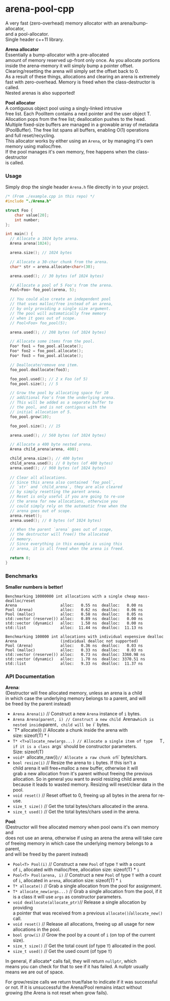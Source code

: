 # arena-pool-cpp

A very fast (zero-overhead) memory allocator with an arena/bump-allocator,  
and a pool-allocator.  
Single header c++11 library.

__Arena allocator__  
Essentially a bump-allocator with a pre-allocated  
amount of memory reserved up-front only once. As you allocate portions  
inside the arena-memory it will simply bump a pointer offset.  
Clearing/resetting the arena will simply set the offset back to 0.  
As a result of these things, allocations and clearing an arena is extremely  
fast with zero-overhead. Memory is freed when the class-destructor is called.  
Nested arenas is also supported!

__Pool allocator__  
A contiguous object pool using a singly-linked intrusive  
free list. Each PoolItem<T> contains a next pointer and the user object T.  
Allocation pops from the free list; deallocation pushes to the head.  
Multiple fixed-size buffers are managed in a growable array of metadata  
(PoolBuffer<T>). The free list spans all buffers, enabling O(1) operations  
and full reset/recycling.  
This allocator works by either using an `Arena`, or by managing it's own  
memory using malloc/free.  
If the pool manages it's own memory, free happens when the class-destructor  
is called.

### Usage

Simply drop the single header `Arena.h` file directly in to your project. 

```cpp
/* (From ./example.cpp in this repo) */
#include "./Arena.h"

struct Foo {
    char value[20];
    int number;
};

int main() {
  // Allocate a 1024 byte arena.
  Arena arena(1024);

  arena.size(); // 1024 bytes

  // Allocate a 30-char chunk from the arena.
  char* str = arena.allocate<char>(30);

  arena.used(); // 30 bytes (of 1024 bytes)

  // Allocate a pool of 5 Foo's from the arena.
  Pool<Foo> foo_pool(arena, 5); 

  // You could also create an independent pool
  // that uses malloc/free instead of an arena,
  // by only providing a single size argument.
  // The pool will automatically free memory
  // when it goes out of scope.
  // Pool<Foo> foo_pool(5); 

  arena.used(); // 208 bytes (of 1024 bytes)

  // Allocate some items from the pool.
  Foo* foo1 = foo_pool.allocate();
  Foo* foo2 = foo_pool.allocate();
  Foo* foo3 = foo_pool.allocate();

  // Deallocate/remove one item.
  foo_pool.deallocate(foo3);

  foo_pool.used(); // 2 x Foo (of 5)
  foo_pool.size(); // 5

  // Grow the pool by allocating space for 10
  // additional Foo's from the underlying arena.
  // This will be added as a separate buffer to
  // the pool, and is not contigous with the
  // initial allocation of 5.
  foo_pool.grow(10);

  foo_pool.size(); // 15 

  arena.used(); // 560 bytes (of 1024 bytes)

  // Allocate a 400 byte nested arena.
  Arena child_arena(arena, 400);

  child_arena.size(); // 400 bytes
  child_arena.used(); // 0 bytes (of 400 bytes)
  arena.used(); // 960 bytes (of 1024 bytes)
   
  // Clear all allocations.
  // Since this arena also contained `foo_pool`,
  // `str` and `child_arena`, they are also cleared
  // by simply resetting the parent arena.
  // Reset is only useful if you are going to re-use
  // the arena for new allocations, otherwise you
  // could simply rely on the automatic free when the
  // arena goes out of scope.
  arena.reset(); 
  arena.used(); // 0 bytes (of 1024 bytes)

  // When the parent `arena` goes out of scope,
  // the destructor will free() the allocated
  // memory.
  // Since everything in this example is using this
  // arena, it is all freed when the arena is freed. 

  return 0;
}
```

### Benchmarks

__Smaller numbers is better!__

```
Benchmarking 10000000 int allocations with a single cheap mass-dealloc/reset
Arena                   alloc:   0.55 ns  dealloc:   0.00 ns
Pool (Arena)            alloc:   0.62 ns  dealloc:   0.06 ns
Pool (malloc)           alloc:   0.58 ns  dealloc:   0.05 ns
std::vector (reserve()) alloc:   0.89 ns  dealloc:   0.00 ns
std::vector (dynamic)   alloc:   1.50 ns  dealloc:   0.00 ns
std::list               alloc:  11.44 ns  dealloc:  11.13 ns
```

```
Benchmarking 100000 int allocations with individual expensive dealloc
Arena                   (individual dealloc not supported)
Pool (Arena)            alloc:   0.36 ns  dealloc:   0.03 ns
Pool (malloc)           alloc:   0.33 ns  dealloc:   0.03 ns
std::vector (reserve()) alloc:   0.73 ns  dealloc: 3360.98 ns
std::vector (dynamic)   alloc:   1.70 ns  dealloc: 3370.51 ns
std::list               alloc:   9.33 ns  dealloc:  11.37 ns
```

### API Documentation

__Arena__:  
(Destructor will free allocated memory, unless an arena is a child  
in which case the underlying memory belongs to a parent, and will  
be freed by the parent instead)  
- `Arena Arena(i)` // Construct a new `Arena` instance of `i` bytes.   
- `Arena Arena(parent, i) // Construct a new child `Arena` which is  
   nested inside `parent`, child will be `i` bytes.  
- `T* <T>allocate(i) // Allocate a chunk inside the arena with  
  size: sizeof(T) * i  
- `T* <T>allocate_new(args...) // Allocate a single item of type  
  `T`, if it is a class `args` should be constructor parameters.  
  Size: sizeof(T)  
- `void* `allocate_raw(i)` // Allocate a raw chunk of `i` bytes/chars.  
- `bool resize(i)` // Resize the arena to `i` bytes. If this isn't a  
  child arena it will free+malloc a new buffer, otherwise it will  
  grab a new allocation from it's parent without freeing the previous  
  allocation. So in general you want to avoid resizing child arenas  
  because it leads to wasted memory. Resizing will reset/clear data
  in the pool.
- `void reset()` // Reset offset to 0, freeing up all bytes in the arena
  for re-use.  
- `size_t size()` // Get the total bytes/chars allocated in the arena.  
- `size_t used()` // Get the total bytes/chars used in the arena.  

__Pool__:  
(Destructor will free allocated memory when pool owns it's own memory and  
does not use an arena, otherwise if using an arena the arena will take care  
of freeing memory in which case the underlying memory belongs to a parent,  
and will be freed by the parent instead)  
- `Pool<T> Pool(i)` // Construct a new `Pool` of type `T` with a count  
  of `i`, allocated with malloc/free, allocation size: sizeof(T) * `i`  
- `Pool<T> Pool(arena, i)` // Construct a new `Pool` of type `T` with a count  
  of `i`, allocated in `arena`, allocation size: sizeof(T) * `i`  
- `T* allocate()` // Grab a single allocation from the pool for assignment. 
- `T* allocate_new(args...)` // Grab a single allocation from the pool, if it  
  is a class it will use `args` as constructor parameters.  
- `void deallocate(allocate_ptr)`// Release a single allocation by providing  
  a pointer that was received from a previous `allocate()`/`allocate_new()` call.  
- `void reset()` // Release all allocations, freeing up all usage for new  
  allocations in the pool.  
- `bool grow(i)` // Grow the pool by a count of `i` (on top of the current size).  
- `size_t size()` // Get the total count (of type `T`) allocated in the pool.   
- `size_t used()` // Get the used count (of type `T`)  

In general, if allocate* calls fail, they will return `nullptr`, which  
means you can check for that to see if it has failed. A nullptr usually  
means we are out of space.

For grow/resize calls we return true/false to indicate if it was successful  
or not. If it is unsuccessful the Arena/Pool remains intact without  
growing (the Arena is not reset when grow fails).
